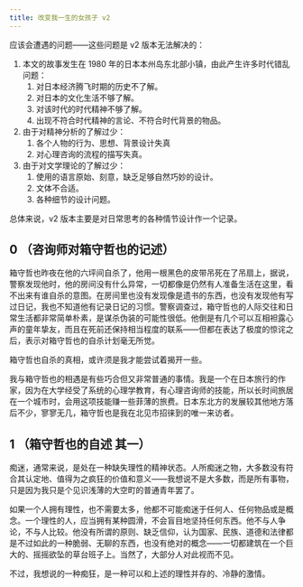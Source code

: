 ```yaml
---
title: 改变我一生的女孩子 v2
---
```


应该会遭遇的问题——这些问题是 v2 版本无法解决的：
  1. 本文的故事发生在 1980 年的日本本州岛东北部小镇，由此产生许多时代错乱问题：
     1. 对日本经济腾飞时期的历史不了解。
     2. 对日本的文化生活不够了解。
     3. 对该时代的时代精神不够了解。
     4. 出现不符合时代精神的言论、不符合时代背景的物品。
  2. 由于对精神分析的了解过少：
     1. 各个人物的行为、思想、背景设计失真
     2. 对心理咨询的流程的描写失真。
  3. 由于对文学理论的了解过少：
     1. 使用的语言原始、刻意，缺乏足够自然巧妙的设计。
     2. 文体不合适。
     3. 各种细节的设计问题。

总体来说，v2 版本主要是对日常思考的各种情节设计作一个记录。

## 0 （咨询师对箱守哲也的记述）

箱守哲也昨夜在他的六坪间自杀了，他用一根黑色的皮带吊死在了吊扇上，据说，警察发现他时，他的房间没有什么异常，一切都像是仍然有人准备生活在这里，看不出来有谁自杀的意图。在房间里也没有发现像是遗书的东西，也没有发现他有写过日记，我也不知道他有记录日记的习惯。警察调查过，箱守哲也的人际交往和日常生活都非常简单朴素，是谋杀伪装的可能性很低。他倒是有几个可以互相袒露心声的童年挚友，而且在死前还保持相当程度的联系——但都在表达了极度的惊诧之后，表示对箱守哲也的自杀计划毫无所觉。

箱守哲也自杀的真相，或许须是我才能尝试着揭开一些。

我与箱守哲也的相遇是有些巧合但又非常普通的事情。我是一个在日本旅行的作家，因为在大学经受了系统的心理学教育，有心理咨询师的技能，所以长时间旅居在一个城市时，会用这项技能赚一些菲薄的旅费。日本东北方的发展较其他地方落后不少，寥寥无几，箱守哲也是我在北见市招徕到的唯一来访者。

<!-- 箱守总是在评估别人的智力和能力（这表现在他形容别人的形容词、以及发出的一些感慨，如xxx笨得让人不耐）；，这对咨询师也不例外。并且，箱守总是把其他人想的、描绘得相当的愚笨。咨询师也是一个被看轻的人，而事实也如此，咨询师算不上愚笨，但是也普普通通，他不懂箱守的脑回路，但是他也并不认为箱守有多么超出常人的智力。 -->


## 1 （箱守哲也的自述 其一）

痴迷，通常来说，是处在一种缺失理性的精神状态。人所痴迷之物，大多数没有符合其认定地、值得为之疯狂的价值和意义——我想说不是大多数，而是所有事物，只是因为我只是个见识浅薄的大空町的普通青年罢了。

如果一个人拥有理性，也不需要太多，他都不可能痴迷于任何人、任何物品或是概念。一个理性的人，应当拥有某种圆滑，不会盲目地坚持任何东西。他不与人争论，不与人比较。他没有所谓的原则、缺乏信仰，认为国家、民族、道德和法律都是不过如此的一种脆弱、无聊的东西，也没有绝对的概念——一切都建筑在一个巨大的、摇摇欲坠的草台班子上。当然了，大部分人对此视而不见。

不过，我想说的一种痴狂，是一种可以和上述的理性并存的、冷静的激情。

<!-- 小时候的家境贫困与真纪在生活中带来的震撼。 -->

<!-- 不停地在幻想中见面。 -->

<!-- 后来经历了许多个女性，在她们身上寻找真纪的影子，内心中不断对比，不断思考此时的真纪在做什么。哲也真实的思维非常的冷酷，他瞧不起那些女性，从不袒露真心，只是漫无目的充满厌烦地和她们相处和凿 -->

<!-- 结局是哲也终于在一个深爱着他、但平平无奇的女性的共同生活下逐渐放弃了荒谬的逐想，重新获得了爱人的能力；但是突然长大的真纪又回到了大空町，哲也丝毫不顾之前的所思所想，直接花光了所有积蓄努力追求真纪，在3-9个月后莫名自杀 -->
